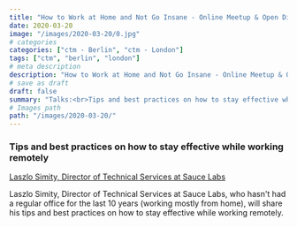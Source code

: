 ```yaml
---
title: "How to Work at Home and Not Go Insane - Online Meetup & Open Discussion"
date: 2020-03-20
image: "/images/2020-03-20/0.jpg"
# categories
categories: ["ctm - Berlin", "ctm - London"]
tags: ["ctm", "berlin", "london"]
# meta description
description: "How to Work at Home and Not Go Insane - Online Meetup & Open Discussion"
# save as draft
draft: false
summary: "Talks:<br>Tips and best practices on how to stay effective while working remotely (Laszlo Simity)"
# Images path
path: "/images/2020-03-20/"
---
```


### Tips and best practices on how to stay effective while working remotely
[Laszlo Simity, Director of Technical Services at Sauce Labs](https://www.linkedin.com/in/laszlosimity/)

Laszlo Simity, Director of Technical Services at Sauce Labs, who hasn't 
had a regular office for the last 10 years (working mostly from home), 
will share his tips and best practices on how to stay effective while 
working remotely.